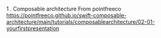 1 . Composable architecture From pointfreeco 
https://pointfreeco.github.io/swift-composable-architecture/main/tutorials/composablearchitecture/02-01-yourfirstpresentation
